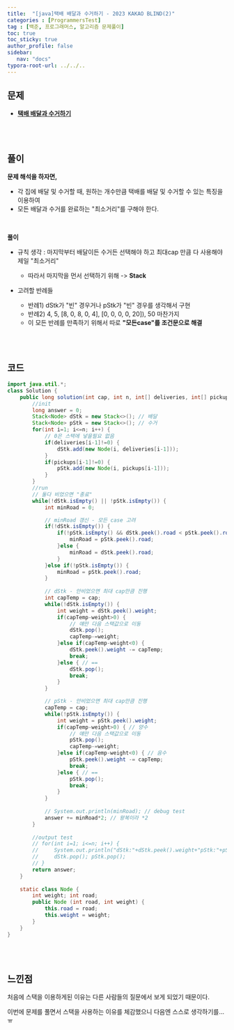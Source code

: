 ```yaml
---
title:  "[java]택배 배달과 수거하기 - 2023 KAKAO BLIND(2)"
categories : [ProgrammersTest]
tag : [백준, 프로그래머스, 알고리즘 문제풀이]
toc: true
toc_sticky: true
author_profile: false
sidebar:
   nav: "docs"
typora-root-url: ../../..
---
```




## 문제

* **[택배 배달과 수거하기](https://school.programmers.co.kr/learn/courses/30/lessons/150369)**

<br><br>

## 풀이

**문제 해석을 하자면,**

* 각 집에 배달 및 수거할 때, 원하는 개수만큼 택배를 배달 및 수거할 수 있는 특징을 이용하여
* 모든 배달과 수거를 완료하는 "최소거리"를 구해야 한다.

<br>

**풀이**

* 규칙 생각 : 마지막부터 배달이든 수거든 선택해야 하고 최대cap 만큼 다 사용해야 제일 "최소거리"
  * 따라서 마지막을 먼서 선택하기 위해 -> **Stack**

* 고려할 반례들
  * 반례1) dStk가 "빈" 경우거나 pStk가 "빈" 경우를 생각해서 구현
  * 반례2) 4, 5, [8, 0, 8, 0, 4], [0, 0, 0, 0, 20]), 50 마찬가지
  * 이 모든 반례를 만족하기 위해서 따로 **"모든case"를 조건문으로 해결**


<br><br>

## 코드

```java
import java.util.*;
class Solution {
    public long solution(int cap, int n, int[] deliveries, int[] pickups) {
        //init
        long answer = 0;
        Stack<Node> dStk = new Stack<>(); // 배달
        Stack<Node> pStk = new Stack<>(); // 수거
        for(int i=1; i<=n; i++) {
            // 0은 스택에 넣을필요 없음
            if(deliveries[i-1]!=0) { 
                dStk.add(new Node(i, deliveries[i-1]));    
            }
            if(pickups[i-1]!=0) {
                pStk.add(new Node(i, pickups[i-1]));    
            }
        }
        //run
        // 둘다 비었으면 "종료"
        while(!dStk.isEmpty() || !pStk.isEmpty()) { 
            int minRoad = 0;

            // minRoad 갱신 - 모든 case 고려
            if(!dStk.isEmpty()) {
                if(!pStk.isEmpty() && dStk.peek().road < pStk.peek().road) {
                    minRoad = pStk.peek().road;
                }else {
                    minRoad = dStk.peek().road;
                }
            }else if(!pStk.isEmpty()) {
                minRoad = pStk.peek().road;
            }
            
            // dStk - 안비었으면 최대 cap만큼 진행
            int capTemp = cap;
            while(!dStk.isEmpty()) {
                int weight = dStk.peek().weight;
                if(capTemp-weight>0) { 
                    // 얘만 다음 스택값으로 이동
                    dStk.pop();
                    capTemp-=weight;
                }else if(capTemp-weight<0) {
                    dStk.peek().weight -= capTemp;
                    break;
                }else { // ==
                    dStk.pop();
                    break;
                }
            }

            // pStk - 안비었으면 최대 cap만큼 진행
            capTemp = cap;
            while(!pStk.isEmpty()) {
                int weight = pStk.peek().weight;
                if(capTemp-weight>0) { // 양수
                    // 얘만 다음 스택값으로 이동
                    pStk.pop();
                    capTemp-=weight;
                }else if(capTemp-weight<0) { // 음수
                    pStk.peek().weight -= capTemp;
                    break;
                }else { // ==
                    pStk.pop();
                    break;
                }
            }
            
            // System.out.println(minRoad); // debug test
            answer += minRoad*2; // 왕복이라 *2
        }
    
        //output test
        // for(int i=1; i<=n; i++) {
        //     System.out.println("dStk:"+dStk.peek().weight+"pStk:"+pStk.peek().weight); 
        //     dStk.pop(); pStk.pop();
        // }
        return answer;
    }
    
    static class Node {
        int weight; int road;
        public Node (int road, int weight) {
            this.road = road;
            this.weight = weight;
        }
    }
}
```

<br>**<br>**

## **느낀점**

처음에 스택을 이용하게된 이유는 다른 사람들의 질문에서 보게 되었기 때문이다.

이번에 문제를 풀면서 스택을 사용하는 이유를 체감했으니 다음엔 스스로 생각하기를...ㅠ
